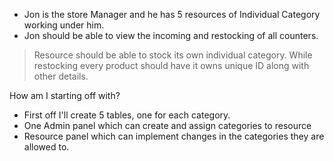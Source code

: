 - Jon is the store Manager and he has 5 resources of Individual Category working under him.
- Jon should be able to view the incoming and restocking of all counters.

> Resource should be able to stock its own individual category.
> While restocking every product should have it owns unique ID along with other details.


How am I starting off with?
- First off I'll create 5 tables, one for each category.
- One Admin panel which can create and assign categories to resource
- Resource panel which can implement changes in the categories they are allowed to.

